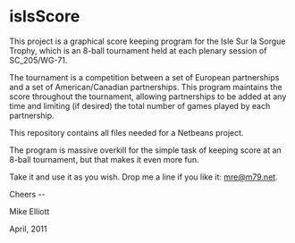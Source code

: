 # islsScore

This project is a graphical score keeping program for the Isle Sur la Sorgue Trophy, which is an 8-ball tournament held at each plenary session of SC_205/WG-71.  

The tournament is a competition between a set of European partnerships and a set of American/Canadian partnerships.  This program maintains the score throughout the tournament, allowing partnerships to be added at any time and limiting (if desired) the total number of games played by each partnership.

This repository contains all files needed for a Netbeans project.

The program is massive overkill for the simple task of keeping score at an 8-ball tournament, but that makes it even more fun.

Take it and use it as you wish.  Drop me a line if you like it: mre@m79.net.

Cheers --

Mike Elliott

April, 2011
